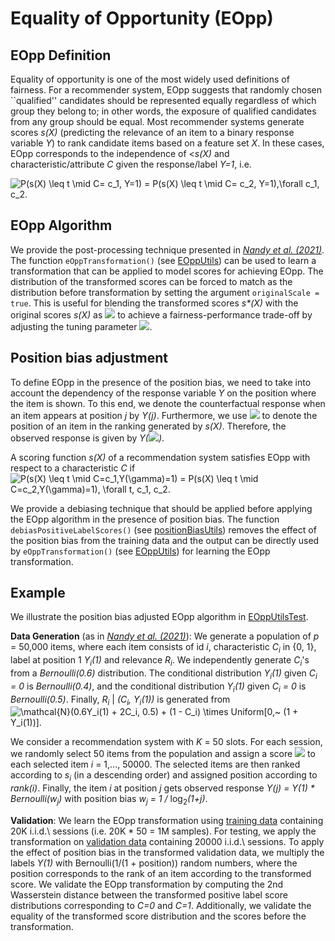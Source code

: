 # Equality of Opportunity (EOpp)

## EOpp Definition
Equality of opportunity is one of the most widely used definitions of fairness. For a recommender system, EOpp suggests that randomly chosen ``qualified'' candidates should be represented equally regardless of which group they belong to; in other words, the exposure of qualified candidates from any group should be equal. Most recommender systems generate scores <em>s(X)</em> (predicting the relevance of an item to a binary response variable <em>Y</em>) to rank candidate items based on a feature set <em>X</em>. In these cases, EOpp corresponds to the independence of <<em>s(X)</em> and characteristic/attribute <em>C</em> given the response/label <em>Y=1</em>, i.e.

![P(s(X) \leq t \mid C= c_1, Y=1) = P(s(X) \leq t \mid C= c_2, Y=1),\forall c_1, c_2.](https://render.githubusercontent.com/render/math?math=P(s(X)%20%5Cleq%20t%20%5Cmid%20C%3D%20c_1%2C%20Y%3D1)%20%3D%20P(s(X)%20%5Cleq%20t%20%5Cmid%20C%3D%20c_2%2C%20Y%3D1)%2C%5Cforall%20c_1%2C%20c_2.)

## EOpp Algorithm
We provide the post-processing technique presented in *[Nandy et al. (2021)](https://arxiv.org/abs/2006.11350)*. The function <code>eOppTransformation()</code> (see [EOppUtils](lift/src/main/scala/com/linkedin/lift/mitigation/EOppUtils.scala)) can be used to learn a transformation that can be applied to model scores for achieving EOpp. The distribution of the transformed scores can be forced to match as the distribution before transformation by setting the argument <code>originalScale = true</code>. This is useful for blending the transformed scores <em>s\*(X)</em> with the original scores <em>s(X)</em> as <img src="https://render.githubusercontent.com/render/math?math=%5Calpha%20%5Ctimes%20s%5E*(X)%20%2B%20(1%20-%20%5Calpha)%20%5Ctimes%20s(X)"> to achieve a fairness-performance trade-off by adjusting the tuning parameter <img src="https://render.githubusercontent.com/render/math?math=%5Calpha%20%5Cin%20%5B0%2C1%5D">.

## Position bias adjustment
To define EOpp in the presence of the position bias, we need to take into account the dependency of the response variable <em>Y</em> on the position where the item is shown. To this end, we denote the counterfactual response when an item appears at position <em>j</em> by <em>Y(j)</em>. Furthermore, we use <img src="https://render.githubusercontent.com/render/math?math=%5Cgamma"> to denote the position of an item in the ranking generated by <em>s(X)</em>. Therefore, the observed response is given by <em>Y(<img src="https://render.githubusercontent.com/render/math?math=%5Cgamma">)</em>.

A scoring function <em>s(X)</em> of a recommendation system satisfies EOpp with respect to a characteristic <em>C</em> if
![P(s(X) \leq t \mid C=c_1,Y(\gamma)=1) = P(s(X) \leq t \mid C=c_2,Y(\gamma)=1), \forall t, c_1, c_2.](https://render.githubusercontent.com/render/math?math=P(s(X)%20%5Cleq%20t%20%5Cmid%20C%3Dc_1%2CY(%5Cgamma)%3D1)%20%3D%20P(s(X)%20%5Cleq%20t%20%5Cmid%20C%3Dc_2%2CY(%5Cgamma)%3D1)%2C%20%5Cforall%20t%2C%20c_1%2C%20c_2.)

We provide a debiasing technique that should be applied before applying the EOpp algorithm in the presence of position bias. The function <code>debiasPositiveLabelScores()</code> (see [positionBiasUtils](lift/src/main/scala/com/linkedin/lift/lib/positionBiasUtils.scala)) removes the effect of the position bias from the training data and the output can be directly used by <code>eOppTransformation()</code> (see [EOppUtils](lift/src/main/scala/com/linkedin/lift/mitigation/EOppUtils.scala)) for learning the EOpp transformation.

## Example
We illustrate the position bias adjusted EOpp algorithm in [EOppUtilsTest](lift/src/Test/scala/com/linkedin/lift/mitigation/EOppUtilsTest.scala). 

<strong>Data Generation</strong> (as in *[Nandy et al. (2021)](https://arxiv.org/abs/2006.11350)*): We generate a population of <em>p</em> = 50,000 items, where each item consists of id <em>i</em>, characteristic <em>C<sub>i</sub></em> in {0, 1}, label at position 1 <em>Y<sub>i</sub>(1)</em> and relevance <em>R<sub>i</sub></em>. We independently generate <em>C<sub>i</sub></em>'s from a <em>Bernoulli(0.6)</em> distribution. The conditional distribution <em>Y<sub>i</sub>(1)</em> given <em>C<sub>i</sub> = 0</em> is <em>Bernoulli(0.4)</em>, and the conditional distribution <em>Y<sub>i</sub>(1)</em> given <em>C<sub>i</sub> = 0</em> is <em>Bernoulli(0.5)</em>. Finally, <em>R<sub>i</sub></em> | <em>(C<sub>i</sub>, Y<sub>i</sub>(1))</em> is generated from ![\mathcal{N}(0.6Y_i(1) + 2C_i, 0.5) + (1 - C_i) \times Uniform[0,~ (1 + Y_i(1))].](https://render.githubusercontent.com/render/math?math=Gaussian(0.6Y_i(1)%20%2B%202C_i%2C%200.5)%20%2B%20(1%20-%20C_i)%20%5Ctimes%20Uniform%5B0%2C~%20(1%20%2B%20Y_i(1))%5D.)

We consider a recommendation system with <em>K</em> = 50 slots. For each session, we randomly select 50 items from the population and assign a score <img src="https://render.githubusercontent.com/render/math?math=s_i%20%3D%20R_i%20%2B%20Gaussian(0%2C%200.1)"> to each selected item <em>i</em> = 1,..., 50000. The selected items are then ranked according to <em>s<sub>i</sub></em> (in a descending order) and assigned position according to <em>rank(i)</em>. Finally, the item <em>i</em> at position <em>j</em> gets observed response <em>Y(j) = Y(1) \* Bernoulli(w<sub>j</sub>)</em> with position bias <em>w<sub>j</sub> = 1 /</em> log<sub>2</sub><em>(1+j)</em>. 

<strong>Validation</strong>: We learn the EOpp transformation using [training data](lift/src/Test/Data/TrainingData.csv) containing 20K i.i.d.\ sessions (i.e. 20K * 50 = 1M samples). For testing, we apply the transformation on [validation data](lift/src/Test/Data/TrainingData.csv) containing 20000 i.i.d.\ sessions. To apply the effect of position bias in the transformed validation data, we multiply the labels <em>Y(1)</em> with Bernoulli(1/(1 + position)) random numbers, where the position corresponds to the rank of an item according to the transformed score. We validate the EOpp transformation by computing the 2nd Wasserstein distance between the transformed positive label score distributions corresponding to <em>C=0</em> and <em>C=1</em>. Additionally, we validate the equality of the transformed score distribution and the scores before the transformation.

